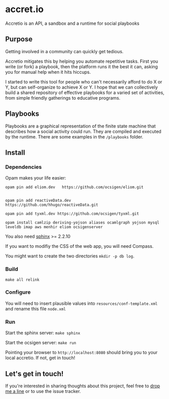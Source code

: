 accret.io
========

Accretio is an API, a sandbox and a runtime for social playbooks

## Purpose

Getting involved in a community can quickly get tedious.

Accretio mitigates this by helping you automate repetitive tasks. First you write (or fork) a playbook, then the platform runs it the best it can, asking you for manual help when it hits hiccups.

I started to write this tool for people who can't necessarily afford to do X or Y, but can self-organize to achieve X or Y. I hope that we can collectively build a shared repository of effective playbooks for a varied set of activities, from simple friendly gatherings to educative programs.

## Playbooks

Playbooks are a graphical representation of the finite state machine that describes how a social activity could run. They are compiled and executed by the runtime. There are some examples in the ```/playbooks``` folder.


## Install

### Dependencies

Opam makes your life easier:

```
opam pin add eliom.dev   https://github.com/ocsigen/eliom.git
```

```opam pin add js_of_ocaml.dev  https://github.com/ocsigen/js_of_ocaml.git
```

```
opam pin add reactiveData.dev  https://github.com/hhugo/reactiveData.git
```

```
opam pin add tyxml.dev https://github.com/ocsigen/tyxml.git
```

```
opam install camlzip deriving-yojson aliases ocamlgraph yojson mysql leveldb imap aws menhir eliom ocsigenserver
```

You also need [sphinx](http://sphinxsearch.com/) >= 2.2.10

If you want to modifiy the CSS of the web app, you will need Compass.

You might want to create the two directories ```mkdir -p db log```.

### Build

```
make all relink
```

### Configure

You will need to insert plausible values into ```resources/conf-template.xml``` and rename this file ```node.xml```

### Run

Start the sphinx server: ```make sphinx```

Start the ocsigen server: ```make run```


Pointing your browser to ```http://localhost:8080``` should bring you to your local accretio. If not, get in touch!

## Let's get in touch!

If you're interested in sharing thoughts about this project, feel free to [drop me a line](mailto:william.le-ferrand@polytechnique.edu) or to use the issue tracker.
